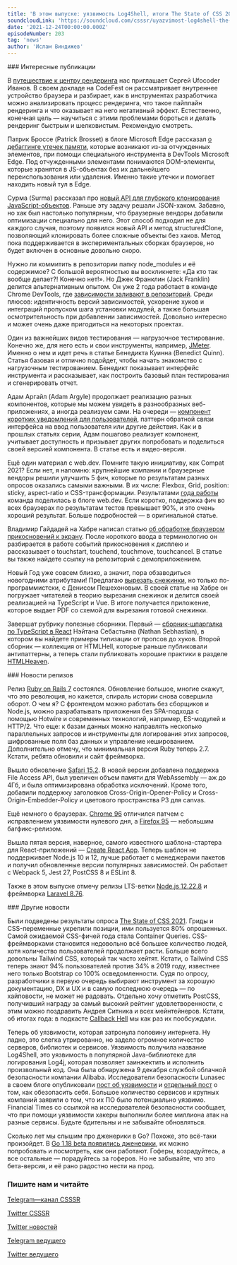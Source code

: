 ```yaml
---
title: 'В этом выпуске: уязвимость Log4Shell, итоги The State of CSS 2021, релизы Ruby on Rails 7 и Create React App 5, путешествие к центру рендеринга и дженерики в Go.'
soundcloudLink: 'https://soundcloud.com/csssr/uyazvimost-log4shell-the-state-of-css-2021-ruby-on-rails-7-tonkosti-renderinga-dzheneriki-v-go'
date: '2021-12-24T00:00:00.000Z'
episodeNumber: 203
tag: 'news'
author: 'Ислам Виндижев'
---
```


<ParagraphWithImage imageName="manWithLaptop">
  ### Интересные публикации

В [путешествие к центру рендеринга](https://www.youtube.com/watch?v=tbDxm1hiEI4) нас приглашает Сергей Ufocoder Иванов. В своем докладе на CodeFest он рассматривает внутреннее устройство браузера и разбирает, как в инструментах разработчика можно анализировать процесс рендеринга, что такое пайплайн рендеринга и что оказывает на него негативный эффект. Естественно, конечная цель — научиться с этими проблемами бороться и делать рендеринг быстрым и шелковистым. Рекомендую смотреть.
</ParagraphWithImage>

Патрик Броссе (Patrick Brosset) в блоге Microsoft Edge рассказал [о дебаггинге утечек памяти](https://blogs.windows.com/msedgedev/2021/12/09/debug-memory-leaks-detached-elements-tool-devtools/), которые возникают из-за отчужденных элементов, при помощи специального инструмента в DevTools Microsoft Edge. Под отчужденными элементами понимаются DOM-элементы, которые хранятся в JS-объектах без их дальнейшего переиспользования или удаления. Именно такие утечки и помогает находить новый тул в Edge.

Сурма (Surma) рассказал про [новый API для глубокого клонирования JavaScript-объектов](https://web.dev/structured-clone/). Раньше эту задачу решали JSON-хаком. Забавно, но хак был настолько популярным, что браузерные вендоры добавили оптимизации специально для него. Этот способ подходил не для каждого случая, поэтому появился новый API и метод structuredClone, позволяющий клонировать более сложные объекты без хаков. Метод пока поддерживается в экспериментальных сборках браузеров, но будет включен в основные довольно скоро.

Нужно ли коммитить в репозитории папку node_modules и её содержимое? С большой вероятностью вы воскликнете: «Да кто так вообще делает?! Конечно нет!». Но Джек Франклин (Jack Franklin) делится альтернативным опытом. Он уже 2 года работает в команде Chrome DevTools, где [зависимости заливают в репозиторий](https://www.jackfranklin.co.uk/blog/check-in-your-node-dependencies/). Среди плюсов: идентичность версий зависимостей, ускорение хуков и интеграций пропуском шага установки модулей, а также большая осмотрительность при добавлении зависимостей. Довольно интересно и может очень даже пригодиться на некоторых проектах.

Один из важнейших видов тестирования — нагрузочное тестирование. Конечно же, для него есть и свои инструменты, например, [JMeter](https://blog.scottlogic.com/2021/12/09/Performance-Testing-with-JMeter.html). Именно о нем и идет речь в статье Бенедикта Куинна (Benedict Quinn). Статья базовая и отлично подойдет, чтобы начать знакомство с нагрузочным тестированием. Бенедикт показывает интерфейс инструмента и рассказывает, как построить базовый план тестирования и сгенерировать отчет.

Адам Аргайл (Adam Argyle) продолжает реализацию разных компонентов, которые мы можем увидеть в разнообразных веб-приложениях, а иногда реализуем сами. На очереди — [компонент коротких уведомлений для пользователей](https://web.dev/building-a-toast-component/), паттерн обратной связи интерфейса на ввод пользователя или другие действия. Как и в прошлых статьях серии, Адам пошагово реализует компонент, учитывает доступность и призывает других попробовать и поделиться своей версией компонента. В статье есть и видео-версия.

Ещё один материал с web.dev. Помните такую инициативу, как Compat 2021? Если нет, я напомню: крупнейшие компании и браузерные вендоры решили улучшить 5 фич, которые по результатам разных опросов оказались самыми важными. В их числе: Flexbox, Grid, position: sticky, aspect-ratio и CSS-трансформации. Результатами [года работы](https://web.dev/compat2021-holiday-update/) команда поделилась в блоге web.dev. Если коротко, поддержка фич во всех браузерах по результатам тестов превышает 90%, и это очень хороший результат. Больше подробностей — в оригинальной статье.

Владимир Гайдадей на Хабре написал статью [об обработке браузером прикосновений к экрану](https://habr.com/ru/post/592317/). После короткого ввода в терминологию он разбирается в работе событий прикосновения к дисплею и рассказывает о touchstart, touchend, touchmove, touchcancel. В статье вы также найдете ссылку на репозиторий с демоприложением.

Новый Год уже совсем близко, а значит, пора обзаводиться новогодними атрибутами! Предлагаю [вырезать снежинки](https://habr.com/ru/post/592659/), но только по-программистски, с Денисом Пешехоновым. В своей статье на Хабре он погружает читателей в теорию вырезания снежинок и делится своей реализацией на TypeScript и Vue. В итоге получается приложение, которое выдает PDF со схемой для вырезания готовой снежинки.

Завершат рубрику полезные сборники. Первый — [сборник-шпаргалка по TypeScript в React](https://blog.bitsrc.io/react-with-typescript-cheatsheet-9dd891dc5bfe) Нэйтана Себастьяна (Nathan Sebhastian), в котором вы найдете примеры типизации от пропсов до хуков. Второй сборник — коллекция от HTMLHell, которые раньше публиковали антипаттерны, а теперь стали публиковать хорошие практики в разделе [HTMLHeaven](https://www.htmhell.dev/tips/).

<ParagraphWithImage imageName="laptopNews" >
  ### Новости релизов

Релиз [Ruby on Rails 7](https://rubyonrails.org/2021/12/15/Rails-7-fulfilling-a-vision) состоялся. Обновление большое, многие скажут, что это революция, но кажется, спираль истории снова совершила оборот. О чем я? С фронтендом можно работать без сборщиков и Node.js, можно разрабатывать приложения без SPA-подхода с помощью Hotwire и современных технологий, например, ES-модулей и HTTP/2. Что еще: к базам данных можно направлять несколько параллельных запросов и инструменты для логирования этих запросов, шифрованные поля баз данных и управление кешированием. Дополнительно отмечу, что минимальная версия Ruby теперь 2.7. Кстати, ребята обновили и сайт фреймворка.
</ParagraphWithImage>

Вышло обновление [Safari 15.2](https://developer.apple.com/documentation/safari-release-notes/safari-15_2-release-notes). В новой версии добавлена поддержка File Access API, был увеличен объем памяти для WebAssembly — аж до 4Гб, и была оптимизирована обработка исключений. Кроме того, добавили поддержку заголовков Cross-Origin-Opener-Policy и Cross-Origin-Embedder-Policy и цветового пространства P3 для canvas.

Ещё немного о браузерах. [Chrome 96](https://chromereleases.googleblog.com/2021/12/stable-channel-update-for-desktop_13.html) отличился патчем с исправлением уязвимости нулевого дня, а [Firefox 95](https://www.mozilla.org/en-US/firefox/95.0.1/releasenotes/) — небольшим багфикс-релизом.

Вышла пятая версия, наверное, самого известного шаблона-стартера для React-приложений — [Create React App](https://github.com/facebook/create-react-app/releases/tag/v5.0.0). Теперь шаблон не поддерживает Node.js 10 и 12, лучше работает с менеджерами пакетов и получил обновленные версии популярных зависимостей. Он работает с Webpack 5, Jest 27, PostCSS 8 и ESLint 8.

Также в этом выпуске отмечу релизы LTS-ветки [Node.js 12.22.8](https://nodejs.org/en/blog/release/v12.22.8/) и фреймворка [Laravel 8.76](https://laravel-news.com/laravel-8-76-0).

<ParagraphWithImage imageName="laptopNews" >
  ### Другие новости

Были подведены результаты опроса [The State of CSS 2021](https://2021.stateofcss.com/ru-RU/). Гриды и CSS-переменные укрепили позиции, ими пользуется 80% опрошенных. Самой ожидаемой CSS-фичей года стала Container Queries. CSS-фреймворками становится недовольно всё большее количество людей, хотя количество пользователей продолжает расти. Больше всего довольны Tailwind CSS, который так часто хейтят. Кстати, о Tailwind CSS теперь знают 94% пользователей против 34% в 2019 году, известнее него только Bootstrap со 100% осведомленности. Судя по опросу, разработчики в первую очередь выбирают инструмент за хорошую документацию, DX и UX и в самую последнюю очередь — по хайповости, не может не радовать. Отдельно хочу отметить PostCSS, получивший награду за самый высокий рейтинг удовлетворенности, с этим можно поздравить Андрея Ситника и всех мейнтейнеров. Кстати, об итогах года: в подкасте [Callback Hell](https://www.youtube.com/watch?v=AK5rXJ9fMmo) мы как раз их пообсуждали.
</ParagraphWithImage>

Теперь об уязвимости, которая затронула половину интернета. Ну ладно, это слегка утрированно, но задело огромное количество серверов, библиотек и сервисов. Уязвимость получила название Log4Shell, это уязвимость в популярной Java-библиотеке для логирования Log4j, которая позволяет заинжектить и исполнить произвольный код. Она была обнаружена 9 декабря службой облачной безопасности компании Alibaba. Исследователи безопасности Lunasec в своем блоге опубликовали [пост об уязвимости](https://www.lunasec.io/docs/blog/log4j-zero-day) и [отдельный пост](https://www.lunasec.io/docs/blog/log4j-zero-day-mitigation-guide/) о том, как обезопасить себя. Большое количество сервисов и крупных компаний заявили о том, что их ПО было потенциально уязвимо. Financial Times со ссылкой на исследователей безопасности сообщает, что при помощи уязвимости хакеры выполнили более миллиона атак на разные сервисы. Будьте бдительны и не забывайте обновляться.

Сколько лет мы слышим про дженерики в Go? Похоже, это всё-таки произойдет. В [Go 1.18 beta появились дженерики](https://go.dev/doc/tutorial/generics), их можно попробовать и посмотреть, как они работают. Гоферы, возрадуйтесь, а все остальные — порадуйтесь за гоферов. Но не забывайте, что это бета-версия, и её рано радостно нести на прод.

  ### Пишите нам и читайте
  [Telegram—канал CSSSR](https://t.me/csssr)

  [Twitter CSSSR](https://twitter.com/csssr_dev)

  [Twitter новостей](https://twitter.com/csssr_news)

  [Telegram ведущего](https://t.me/Vindizh)

  [Twitter ведущего](https://twitter.com/Vindizh)
